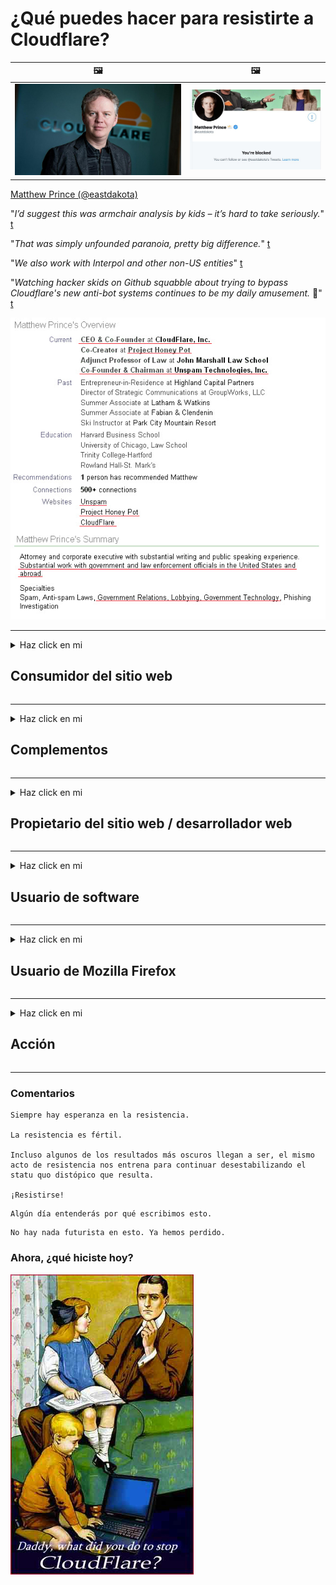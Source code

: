# ¿Qué puedes hacer para resistirte a Cloudflare?

| 🖼 | 🖼 |
| --- | --- |
| ![](../image/matthew_prince.jpg) | ![](../image/blockedbymatthewprince.jpg) |

[Matthew Prince (@eastdakota)](https://twitter.com/eastdakota)

"*I’d suggest this was armchair analysis by kids – it’s hard to take seriously.*" [t](https://www.theguardian.com/technology/2015/nov/19/cloudflare-accused-by-anonymous-helping-isis)

"*That was simply unfounded paranoia, pretty big difference.*"  [t](https://twitter.com/xxdesmus/status/992757936123359233)

"*We also work with Interpol and other non-US entities*" [t](https://twitter.com/eastdakota/status/1203028504184360960)

"*Watching hacker skids on Github squabble about trying to bypass Cloudflare's new anti-bot systems continues to be my daily amusement.* 🍿" [t](https://twitter.com/eastdakota/status/1273277839102656515)


![](../image/whoismp.jpg)

---


<details>
<summary>Haz click en mi

## Consumidor del sitio web
</summary>


- Si el sitio web que le gusta usa Cloudflare, dígales que no usen Cloudflare.
  - Quejarse en las redes sociales como Facebook, Reddit, Twitter o Mastodon no hace ninguna diferencia. [Las acciones son más ruidosas que los hashtags.](https://twitter.com/phyzonloop/status/1274132092490862594)
  - Intente ponerse en contacto con el propietario del sitio web si desea ser útil.

[Cloudflare dijo](https://github.com/Eloston/ungoogled-chromium/issues/783):
```
Le recomendamos que se comunique con los administradores de los servicios o sitios específicos con los que tenga problemas y comparta su experiencia.
```

[Si no lo solicita, el propietario del sitio web nunca conocerá este problema.](../PEOPLE.md)

![](../image/liberapay.jpg)

[Ejemplo exitoso](https://counterpartytalk.org/t/turn-off-cloudflare-on-counterparty-co-plz/164/5).<br>
¿Tienes un problema? [Levanta la voz ahora.](https://github.com/maraoz/maraoz.github.io/issues/1) Ejemplo a continuación.

```
Solo está ayudando a la censura corporativa y la vigilancia masiva.
https://codeberg.org/crimeflare/cloudflare-tor/src/branch/master/README.md
```

```
Su página web está en el jardín privado amurallado de CloudFlare que abusa de la privacidad.
https://codeberg.org/crimeflare/cloudflare-tor/
```

- Tómese su tiempo para leer la política de privacidad del sitio web.
  - si el sitio web está detrás de Cloudflare o si el sitio web está utilizando servicios conectados a Cloudflare.

Debe explicar qué es "Cloudflare" y pedir permiso para compartir sus datos con Cloudflare. Si no lo hace, se producirá un abuso de confianza y se debe evitar el sitio web en cuestión.

[Un ejemplo aceptable de política de privacidad está aquí.](https://archive.is/bDlTz) ("Subprocessors" > "Entity Name")

```
He leído su política de privacidad y no encuentro la palabra Cloudflare.
Me niego a compartir datos contigo si continúas enviando mis datos a Cloudflare.
https://codeberg.org/crimeflare/cloudflare-tor/
```

Este es un ejemplo de política de privacidad que no tiene la palabra Cloudflare.
[Liberland Jobs](https://archive.is/daKIr) [privacy policy](https://docsend.com/view/feiwyte):

![](../image/cfwontobey.jpg)

Cloudflare tiene su propia política de privacidad.
[A Cloudflare le encanta hacer sexo con la gente.](https://www.reddit.com/r/GamerGhazi/comments/2s64fe/be_wary_reporting_to_cloudflare/)

Este es un buen ejemplo del formulario de registro del sitio web.
AFAIK, el sitio web cero hace esto. ¿Confiarás en ellos?

```
Al hacer clic en "Registrarse en XYZ", acepta nuestros términos de servicio y declaración de privacidad.
También acepta compartir sus datos con Cloudflare y también acepta la declaración de privacidad de cloudflare.
Si Cloudflare filtra su información o no le permite conectarse a nuestros servidores, no es culpa nuestra. [*]

[ Inscribirse ] [ no estoy de acuerdo ]
```
[*] [PEOPLE.md](../PEOPLE.md)


- Trate de no utilizar su servicio. Recuerde que está siendo observado por Cloudflare.
  - ["I'm in your TLS, sniffin' your passworz"](../image/iminurtls.jpg)

- Busque otro sitio web. ¡Hay alternativas y oportunidades en Internet!

- Convence a tus amigos para que utilicen Tor a diario.
  - ¡El anonimato debería ser el estándar de la Internet abierta!
  - [Tenga en cuenta que al proyecto Tor no le gusta este proyecto.](../HISTORY.md)

</details>

------

<details>
<summary>Haz click en mi

## Complementos
</summary>

- Si su navegador es Firefox, Tor Browser o Ungoogled Chromium, use uno de estos complementos a continuación.
  - Si desea agregar otro complemento nuevo, pregunte primero.


| Nombre | Desarrollador | Apoyo | Puede bloquear | Puede notificar | Chrome |
| -------- | -------- | -------- | -------- | -------- | -------- |
| [Bloku Cloudflaron MITM-Atakon](../subfiles/about.bcma.md) | #Addon | [ ? ](README.md) | **sí**     | **sí**     |  **sí** |
| [Ĉu ligoj estas vundeblaj al MITM-atako?](../subfiles/about.ismm.md) | #Addon | [ ? ](README.md) | No     | **sí**     |  **sí** |
| [Ĉu ĉi tiuj ligoj blokos Tor-uzanton?](../subfiles/about.isat.md) | #Addon | [ ? ](README.md) | No     | **sí**     |  **sí** |
| [Block Cloudflare MITM Attack](https://trac.torproject.org/projects/tor/attachment/ticket/24351/block_cloudflare_mitm_attack-1.0.14.1-an%2Bfx.xpi)<br>[**DELETED BY TOR PROJECT**](../HISTORY.md) | nullius | [ ? ](tool/block_cloudflare_mitm_fx), [Link](README.md) | **sí**     | **sí**     |  No |
| [TPRB](http://34ahehcli3epmhbu2wbl6kw6zdfl74iyc4vg3ja4xwhhst332z3knkyd.onion/) | Sw | [ ? ](http://34ahehcli3epmhbu2wbl6kw6zdfl74iyc4vg3ja4xwhhst332z3knkyd.onion/) | **sí**     | **sí**     |  No |
| [Detect Cloudflare](https://addons.mozilla.org/en-US/firefox/addon/detect-cloudflare/) | Frank Otto | [ ? ](https://github.com/traktofon/cf-detect) | No     | **sí**     |  No |
| [True Sight](https://addons.mozilla.org/en-US/firefox/addon/detect-cloudflare-plus/) | claustromaniac | [ ? ](https://github.com/claustromaniac/detect-cloudflare-plus) | No     | **sí**     |  No |
| [Which Cloudflare datacenter am I visiting?](https://addons.mozilla.org/en-US/firefox/addon/cf-pop/) | 依云 | [ ? ](https://github.com/lilydjwg/cf-pop) | No     | **sí**     |  No |


- "Decentraleyes" puede detener la conexión a "CDNJS (Cloudflare)".
  - Evita que muchas solicitudes lleguen a las redes y sirve archivos locales para evitar que los sitios se rompan.
  - El desarrollador respondió: "[very concerning indeed](https://github.com/Synzvato/decentraleyes/issues/236#issuecomment-352049501)", "[widespread usage severely centralizes the web](https://github.com/Synzvato/decentraleyes/issues/251#issuecomment-366752049)"

- [También puede eliminar o desconfiar del certificado de Cloudflare de su autoridad de certificación (CA).](https://www.ssl.com/how-to/remove-root-certificate-firefox/)

</details>

------

<details>
<summary>Haz click en mi

## Propietario del sitio web / desarrollador web
</summary>


![](../image/word_cloudflarefree.jpg)

- No use la solución Cloudflare, Period.
  - Puedes hacerlo mejor que eso, ¿verdad? [Aquí se explica cómo eliminar suscripciones, planes, dominios o cuentas de Cloudflare.](https://support.cloudflare.com/hc/en-us/articles/200167776-Removing-subscriptions-plans-domains-or-accounts)

| 🖼 | 🖼 |
| --- | --- |
| ![](../image/htmlalertcloudflare.jpg) | ![](../image/htmlalertcloudflare2.jpg) |

- ¿Quieres más clientes? Sabes qué hacer. La pista está "por encima de la línea".
  - [Hola, escribiste "Nos tomamos en serio tu privacidad", pero recibí "Error 403 Proxy anónimo prohibido no permitido".](https://it.slashdot.org/story/19/02/19/0033255/stop-saying-we-take-your-privacy-and-security-seriously) ¿Por qué estás bloqueando Tor o VPN? [¿Y por qué bloquea los correos electrónicos temporales?](http://nomdjgwjvyvlvmkolbyp3rocn2ld7fnlidlt2jjyotn3qqsvzs2gmuyd.onion/mail/)

![](../image/anonexist.jpg)

- El uso de Cloudflare aumentará las posibilidades de una interrupción. Los visitantes no pueden acceder a su sitio web si su servidor no funciona o si Cloudflare no funciona.
  - [¿De verdad pensaste que Cloudflare nunca caería?](https://www.ibtimes.com/cloudflare-down-not-working-sites-producing-504-gateway-timeout-errors-2618008) [Another](https://twitter.com/Jedduff/status/1097875615997399040) [sample](https://twitter.com/search?f=tweets&vertical=default&q=Cloudflare%20is%20having%20problems). [Need more](../PEOPLE.md)?

![](../image/cloudflareinternalerror.jpg)

- El uso de Cloudflare como proxy de su "servicio API", "servidor de actualización de software" o "fuente RSS" dañará a su cliente. Un cliente te llamó y te dijo "Ya no puedo usar tu API", y no tienes idea de lo que está pasando. Cloudflare puede bloquear silenciosamente a su cliente. ¿Crees que está bien?
  - Hay muchos clientes de lectores de RSS y servicios en línea de lectores de RSS. ¿Por qué publica un feed RSS si no permite que la gente se suscriba?

![](../image/rssfeedovercf.jpg)

- ¿Necesita un certificado HTTPS? Utilice "Let's Encrypt" o simplemente cómprelo en la empresa de CA.

- ¿Necesitas un servidor DNS? ¿No puede configurar su propio servidor? Que hay de ellos: [Hurricane Electric Free DNS](https://dns.he.net/), [Dyn.com](https://dyn.com/dns/), [1984 Hosting](https://www.1984hosting.com/), [Afraid.Org (El administrador borra su cuenta si usa TOR)](https://freedns.afraid.org/)

- ¿Buscas servicio de hosting? ¿Solo gratis? Que hay de ellos: [Onion Service](http://vww6ybal4bd7szmgncyruucpgfkqahzddi37ktceo3ah7ngmcopnpyyd.onion/en/security/network-security/tor/onionservices-best-practices), [Free Web Hosting Area](https://freewha.com/), [Autistici/Inventati Web Site Hosting](https://www.autinv5q6en4gpf4.onion/services/website), [Github Pages](https://pages.github.com/), [Surge](https://surge.sh/)
  - [Alternativas a Cloudflare](../subfiles/cloudflare-alternatives.md)

- ¿Está utilizando "cloudflare-ipfs.com"? [¿Sabes que Cloudflare IPFS es malo?](../PEOPLE.md)

- Instale Web Application Firewall como OWASP y Fail2Ban en su servidor y configúrelo correctamente.
  - Bloquear Tor no es una solución. No castigue a todo el mundo solo por los pequeños usuarios malos.

- Redirigir o bloquear a los usuarios de "Cloudflare Warp" para que no accedan a su sitio web. Y proporcione una razón si puede.

> Lista de IP: "[Rangos de IP actuales de Cloudflare](cloudflare_inc/)"

> A: Solo bloquéalos

```
server {
...
deny 173.245.48.0/20;
deny 103.21.244.0/22;
deny 103.22.200.0/22;
deny 103.31.4.0/22;
deny 141.101.64.0/18;
deny 108.162.192.0/18;
deny 190.93.240.0/20;
deny 188.114.96.0/20;
deny 197.234.240.0/22;
deny 198.41.128.0/17;
deny 162.158.0.0/15;
deny 104.16.0.0/12;
deny 172.64.0.0/13;
deny 131.0.72.0/22;
deny 2400:cb00::/32;
deny 2606:4700::/32;
deny 2803:f800::/32;
deny 2405:b500::/32;
deny 2405:8100::/32;
deny 2a06:98c0::/29;
deny 2c0f:f248::/32;
...
}
```

> B: Redirigir a la página de advertencia

```
http {
...
geo $iscf {
default 0;
173.245.48.0/20 1;
103.21.244.0/22 1;
103.22.200.0/22 1;
103.31.4.0/22 1;
141.101.64.0/18 1;
108.162.192.0/18 1;
190.93.240.0/20 1;
188.114.96.0/20 1;
197.234.240.0/22 1;
198.41.128.0/17 1;
162.158.0.0/15 1;
104.16.0.0/12 1;
172.64.0.0/13 1;
131.0.72.0/22 1;
2400:cb00::/32 1;
2606:4700::/32 1;
2803:f800::/32 1;
2405:b500::/32 1;
2405:8100::/32 1;
2a06:98c0::/29 1;
2c0f:f248::/32 1;
}
...
}

server {
...
if ($iscf) {rewrite ^ https://example.com/cfwsorry.php;}
...
}

<?php
header('HTTP/1.1 406 Not Acceptable');
echo <<<CLOUDFLARED
Thank you for visiting ourwebsite.com!<br />
We are sorry, but we can't serve you because your connection is being intercepted by Cloudflare.<br />
Please read https://codeberg.org/crimeflare/cloudflare-tor for more information.<br />
CLOUDFLARED;
die();
```

- Configure Tor Onion Service o I2P insite si cree en la libertad y da la bienvenida a usuarios anónimos.

- ¡Pida consejo a otros operadores de sitios web duales de Clearnet / Tor y haga amigos anónimos!

</details>

------

<details>
<summary>Haz click en mi

## Usuario de software
</summary>


- Discord está usando CloudFlare. ¿Alternativas? Nosotros recomendamos [**Briar** (Android)](https://f-droid.org/en/packages/org.briarproject.briar.android/), [Ricochet (PC)](https://ricochet.im/), [Tox + Tor (Android/PC)](https://tox.chat/download.html)
  - Briar incluye el demonio Tor para que no tengas que instalar Orbot.
  - Los desarrolladores de Qwtch, Open Privacy, eliminaron el proyecto stop_cloudflare de su servicio git sin previo aviso.

- Si usa Debian GNU / Linux, o cualquier derivado, suscríbase: [bug #831835](https://bugs.debian.org/cgi-bin/bugreport.cgi?bug=831835). Y si puede, ayude a verificar el parche y ayude al encargado de mantenimiento a llegar a la conclusión correcta sobre si debe ser aceptado.

- Recomiende siempre estos navegadores.

| Nombre | Desarrollador | Apoyo | Comentario |
| -------- | -------- | -------- | -------- |
| [Ungoogled-Chromium](https://ungoogled-software.github.io/ungoogled-chromium-binaries/) | Eloston | [ ? ](https://github.com/Eloston/ungoogled-chromium) | PC (Win, Mac, Linux)  _!Tor_ |
| [Bromite](https://www.bromite.org/fdroid) | Bromite | [ ? ](https://github.com/bromite/bromite/issues) | Android  _!Tor_ |
| [Tor Browser](https://www.torproject.org/download/) | Tor Project | [ ? ](https://support.torproject.org/) | PC (Win, Mac, Linux)  _Tor_|
| [Tor Browser Android](https://www.torproject.org/download/) | Tor Project | [ ? ](https://support.torproject.org/) | Android  _Tor_|
| [Onion Browser](https://itunes.apple.com/us/app/onion-browser/id519296448?mt=8) | Mike Tigas | [ ? ](https://github.com/OnionBrowser/OnionBrowser/issues) | Apple iOS  _Tor_|
| [GNU/Icecat](https://www.gnu.org/software/gnuzilla/) | GNU | [ ? ](https://www.gnu.org/software/gnuzilla/) | PC (Linux) |
| [IceCatMobile](https://f-droid.org/en/packages/org.gnu.icecat/) | GNU | [ ? ](https://lists.gnu.org/mailman/listinfo/bug-gnuzilla) | Android |
| [Iridium Browser](https://iridiumbrowser.de/about/) | Iridium | [ ? ](https://github.com/iridium-browser/iridium-browser/) | PC (Win, Mac, Linux, OpenBSD) |


La privacidad de otro software es imperfecta. Esto no significa que el navegador Tor sea "perfecto".
No hay tecnología 100% segura ni 100% privada en Internet.

- ¿No quieres usar Tor? Puede utilizar cualquier navegador con Tor daemon.
  - [Tenga en cuenta que al proyecto Tor no le gusta esto.](https://support.torproject.org/tbb/tbb-9/) Utilice Tor Browser si puede hacerlo.
- [Cómo usar Chromium con Tor](../subfiles/chromium_tor.md)


Hablemos de la privacidad de otros programas.

- [Si realmente necesita usar Firefox, elija "Firefox ESR".](https://www.mozilla.org/en-US/firefox/organizations/)
  - [Firefox - Perro guardián del software espía](https://spyware.neocities.org/articles/firefox.html)
  - [Firefox rechaza la libertad de expresión, prohíbe la libertad de expresión](https://web.archive.org/web/20200423010026/https://reclaimthenet.org/firefox-rejects-free-speech-bans-free-speech-commenting-plugin-dissenter-from-its-extensions-gallery/)
  - ["Más de 100 votos negativos. Parece que pedirle a una empresa de software que se ciña a ... software es demasiado en estos días."](https://old.reddit.com/r/firefox/comments/gutdiw/weve_got_work_to_do_the_mozilla_blog/fslbbb6/)
  - [¿Por qué Firefox me muestra enlaces patrocinados en mi barra de URL?](https://www.reddit.com/r/firefox/comments/jybx2w/uh_why_is_firefox_showing_me_sponsored_links_in/)
  - [Mozilla - Diablo Encarnado](https://digdeeper.neocities.org/ghost/mozilla.html)

- [Recuerde, Mozilla está utilizando el servicio Cloudflare.](https://www.robtex.com/dns-lookup/www.mozilla.org) [También están utilizando el servicio DNS de Cloudflare en su producto.](https://www.theregister.co.uk/2018/03/21/mozilla_testing_dns_encryption/)

- [Mozilla rechazó oficialmente este boleto.](https://bugzilla.mozilla.org/show_bug.cgi?id=1426618)

- [Firefox Focus es una broma.](https://github.com/mozilla-mobile/focus-android/issues/1743) [Prometieron apagar la telemetría pero la cambiaron.](https://github.com/mozilla-mobile/focus-android/issues/4210)

- [El desarrollador de PaleMoon / Basilisk ama Cloudflare.](https://github.com/mozilla-mobile/focus-android/issues/1743#issuecomment-345993097)
  - [El servidor de archivos de Pale Moon pirateó y difundió malware durante 18 meses](https://www.reddit.com/r/privacytoolsIO/comments/cc808y/pale_moons_archive_server_hacked_and_spread/)
  - También odia a los usuarios de Tor - "[Que sea hostil hacia Tor. Creo que la mayoría de los sitios deberían ser hostiles hacia Tor considerando su factor de abuso extremadamente alto.](https://github.com/yacy/yacy_search_server/issues/314#issuecomment-565932097)"

- [Waterfox tiene un grave problema de "teléfonos domésticos"](https://spyware.neocities.org/articles/waterfox.html)

- [Google Chrome es un software espía.](https://www.gnu.org/proprietary/malware-google.en.html)
  - [Google perfila su actividad.](https://spyware.neocities.org/articles/chrome.html)

- [SRWare Iron hace demasiados teléfonos conectados a casa.](https://spyware.neocities.org/articles/iron.html) También se conecta a los dominios de Google.

- [Brave Browser incluye rastreadores de Facebook / Twitter en la lista blanca.](https://www.bleepingcomputer.com/news/security/facebook-twitter-trackers-whitelisted-by-brave-browser/)
  - [Aquí hay más problemas.](https://spyware.neocities.org/articles/brave.html)
  - [ID de afiliado de binance](https://twitter.com/cryptonator1337/status/1269594587716374528)

- [Microsoft Edge permite que Facebook ejecute código Flash a espaldas de los usuarios.](https://www.zdnet.com/article/microsoft-edge-lets-facebook-run-flash-code-behind-users-backs/)

- [Vivaldi no respeta su privacidad.](https://spyware.neocities.org/articles/vivaldi.html)

- [Nivel de software espía Opera: Extremadamente alto](https://spyware.neocities.org/articles/opera.html)

- Apple iOS: [No debería usar iOS en absoluto, principalmente porque es malware.](https://www.gnu.org/proprietary/malware-apple.html)

Por lo tanto, recomendamos solo la tabla anterior. Nada más.

</details>

------

<details>
<summary>Haz click en mi

## Usuario de Mozilla Firefox
</summary>


- "Firefox Nightly" enviará información de nivel de depuración a los servidores de Mozilla sin un método de exclusión voluntaria.
  - [Los servidores de Mozilla están detrás de Cloudflare](https://www.digwebinterface.com/?hostnames=www.mozilla.org%0D%0Amozilla.cloudflare-dns.com&type=&ns=resolver&useresolver=8.8.4.4&nameservers=)

- Es posible prohibir que Firefox se conecte a los servidores de Mozilla.
  - [Guía de plantillas de políticas de Mozilla](https://github.com/mozilla/policy-templates/blob/master/README.md)
  - Tenga en cuenta que este truco podría dejar de funcionar en una versión posterior porque a Mozilla le gusta incluirse en la lista blanca.
  - Utilice un cortafuegos y un filtro DNS para bloquearlos por completo.

"`/distribution/policies.json`"

>     "WebsiteFilter": {
> 		"Block": [
> 		"*://*.mozilla.com/*",
> 		"*://*.mozilla.net/*",
> 		"*://*.mozilla.org/*",
> 		"*://webcompat.com/*",
> 		"*://*.firefox.com/*",
> 		"*://*.thunderbird.net/*",
> 		"*://*.cloudflare.com/*"
> 		]
>     },


- ~~Informar un error en el rastreador de mozilla, diciéndoles que no usen Cloudflare.~~ Hubo un informe de error en bugzilla. Muchas personas publicaron su preocupación, sin embargo, el administrador ocultó el error en 2018.

- Puede desactivar DoH en Firefox.
  - [Cambiar el proveedor de DNS predeterminado de firefox](../subfiles/change-firefox-dns.md)

![](../image/firefoxdns.jpg)

- [Si desea utilizar un DNS que no sea de ISP, considere usar el servicio DNS OpenNIC Tier2 o cualquiera de los servicios DNS que no sean de Cloudflare.](https://wiki.opennic.org/start)
![](../image/opennic.jpg)
  - Bloquea Cloudflare con DNS. [Crimeflare DNS](https://dns.crimeflare.eu.org/)

- Puedes usar Tor como resolución de DNS. [Si no eres un experto en Tor, haz una pregunta aquí.](https://tor.stackexchange.com/)

> **¿Cómo?**
> 1. Descarga Tor e instálalo en tu computadora.
> 2. Agregue esta línea al archivo "torrc".
> DNSPort 127.0.0.1:53
> 3. Reinicia Tor.
> 4. Configure el servidor DNS de su computadora en "127.0.0.1".

</details>

------

<details>
<summary>Haz click en mi

## Acción
</summary>


- Cuéntele a los que le rodean los peligros de Cloudflare.

- [Ayude a mejorar este repositorio.](https://codeberg.org/crimeflare/cloudflare-tor).
  - Tanto las listas, los argumentos en contra como los detalles.

- [Documente y haga muy público dónde las cosas van mal con Cloudflare (y compañías similares), asegurándose de mencionar este repositorio cuando lo haga.](https://codeberg.org/crimeflare/cloudflare-tor) :)

- Consiga que más personas utilicen Tor de forma predeterminada para que puedan experimentar la web desde la perspectiva de diferentes partes del mundo.

- Inicie grupos, en las redes sociales y meatspace, dedicados a liberar al mundo de Cloudflare.

- Cuando corresponda, enlace a estos grupos en este repositorio; este puede ser un lugar para coordinar el trabajo conjunto como grupos.

- [Inicie una cooperativa que pueda proporcionar una alternativa no corporativa significativa a Cloudflare.](../subfiles/cloudflare-alternatives.md)

- Háganos saber de cualquier alternativa para ayudar al menos a proporcionar una defensa de múltiples capas contra Cloudflare.

- Si es cliente de Cloudflare, configure sus configuraciones de privacidad y espere a que las infrinjan.
  - [Luego, tráigalos bajo cargos de violación de privacidad / anti-spam.](https://twitter.com/thexpaw/status/1108424723233419264)

- Si se encuentra en los Estados Unidos de América y el sitio web en cuestión es un banco o un contador, intente ejercer presión legal en virtud de la Ley Gramm-Leach-Bliley o la Ley de Estadounidenses con Discapacidades e infórmenos hasta dónde llega. .

- Si el sitio web es un sitio del gobierno, intente ejercer presión legal bajo la 1ª Enmienda de la Constitución de los Estados Unidos.

- Si es ciudadano de la UE, póngase en contacto con el sitio web para enviar su información personal en virtud del Reglamento general de protección de datos. Si se niegan a brindarle su información, es una violación de la ley.

- Para las empresas que afirman ofrecer servicios en su sitio web, intente denunciarlos como "publicidad falsa" a las organizaciones de protección al consumidor y a BBB. Los sitios web de Cloudflare son atendidos por servidores de Cloudflare.

- [La UIT sugiere en el contexto de EE. UU. Que Cloudflare está comenzando a crecer lo suficiente como para que se les imponga la ley antimonopolio.](https://www.itu.int/en/ITU-T/Workshops-and-Seminars/20181218/Documents/Geoff_Huston_Presentation.pdf)

- Es concebible que la versión 4 de GNU GPL podría incluir una disposición contra el almacenamiento de código fuente detrás de dicho servicio, requiriendo para todos los programas GPLv4 y posteriores que al menos el código fuente sea accesible a través de un medio que no discrimine a los usuarios de Tor.

</details>

------

### Comentarios

```
Siempre hay esperanza en la resistencia.

La resistencia es fértil.

Incluso algunos de los resultados más oscuros llegan a ser, el mismo acto de resistencia nos entrena para continuar desestabilizando el statu quo distópico que resulta.

¡Resistirse!
```

```
Algún día entenderás por qué escribimos esto.
```

```
No hay nada futurista en esto. Ya hemos perdido.
```

### Ahora, ¿qué hiciste hoy?


![](../image/stopcf.jpg)
